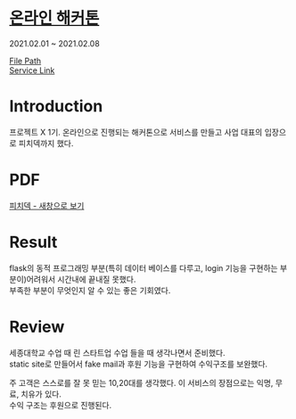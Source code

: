 # [온라인 해커톤](https://www.notion.so/X-bd8ae8172e484e29bbb02110928f636c) 

2021.02.01 ~ 2021.02.08

[File Path](https://github.com/98hyun/online/tree/master/hackerthon)  
[Service Link](https://retro-counseling.netlify.app/)

# Introduction

프로젝트 X 1기. 온라인으로 진행되는 해커톤으로 서비스를 만들고 사업 대표의 입장으로 피치덱까지 했다.

# PDF

<a href="해커톤.pdf">피치덱 - 새창으로 보기</a>

# Result

flask의 동적 프로그래밍 부분(특히 데이터 베이스를 다루고, login 기능을 구현하는 부분이)어려워서 시간내에 끝내질 못했다.  
부족한 부분이 무엇인지 알 수 있는 좋은 기회였다. 

# Review

세종대학교 수업 때 린 스타트업 수업 들을 때 생각나면서 준비했다.  
static site로 만들어서 fake mail과 후원 기능을 구현하여 수익구조를 보완했다.  

주 고객은 스스로를 잘 못 믿는 10,20대를 생각했다. 이 서비스의 장점으로는 익명, 무료, 치유가 있다.  
수익 구조는 후원으로 진행된다. 